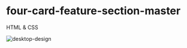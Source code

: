 # four-card-feature-section-master
HTML &amp; CSS

![desktop-design](https://user-images.githubusercontent.com/91989762/236989875-edc72680-f1f2-4d9f-8511-0f4a7497d6d6.jpg)
